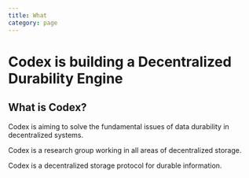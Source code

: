 ```yaml
---
title: What
category: page
---
```


# Codex is building a Decentralized Durability Engine

## What is Codex?

Codex is aiming to solve the fundamental issues of data durability in decentralized systems.

Codex is a research group working in all areas of decentralized storage.

Codex is a decentralized storage protocol for durable information. 
